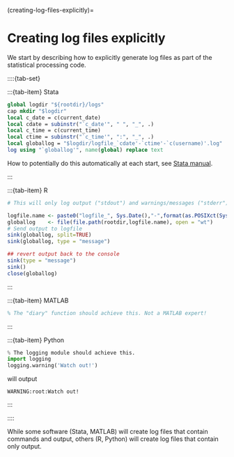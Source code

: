 (creating-log-files-explicitly)=
# Creating log files explicitly

We start by describing how to explicitly generate log files as part of the statistical processing code.

::::{tab-set}


:::{tab-item} Stata

```stata
global logdir "${rootdir}/logs"
cap mkdir "$logdir"
local c_date = c(current_date)
local cdate = subinstr("`c_date'", " ", "_", .)
local c_time = c(current_time)
local ctime = subinstr("`c_time'", ":", "_", .)
local globallog = "$logdir/logfile_`cdate'-`ctime'-`c(username)'.log"
log using "`globallog'", name(global) replace text
```

How to potentially do this automatically at each start, see [Stata manual](https://www.stata.com/manuals/gswb.pdf#gswB.3).

:::

:::{tab-item} R

```R
# This will only log output ("stdout") and warnings/messages ("stderr"), but not the commands themselves!

logfile.name <- paste0("logfile_", Sys.Date(),"-",format(as.POSIXct(Sys.time()), format = "%H_%M"),"-",Sys.info()["user"], ".log")
globallog    <- file(file.path(rootdir,logfile.name), open = "wt")
# Send output to logfile
sink(globallog, split=TRUE)
sink(globallog, type = "message")

## revert output back to the console 
sink(type = "message")
sink()
close(globallog)
```

:::

:::{tab-item} MATLAB
    
```matlab
% The "diary" function should achieve this. Not a MATLAB expert!
```
:::

:::{tab-item} Python
    
```python
% The logging module should achieve this.
import logging
logging.warning('Watch out!')
```
will output

```
WARNING:root:Watch out!
```

:::

::::

While some software (Stata, MATLAB) will create log files that contain commands and output, others (R, Python) will  create log files that contain only output. 
